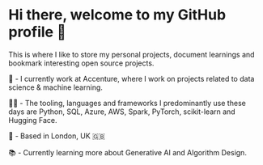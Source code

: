 # Hi there, welcome to my GitHub profile :wave:

This is where I like to store my personal projects, document learnings and bookmark interesting open source projects.

💼 - I currently work at Accenture, where I work on projects related to data science & machine learning.

👨‍💻 - The tooling, languages and frameworks I predominantly use these days are Python, SQL, Azure, AWS, Spark, PyTorch, scikit-learn and Hugging Face.

📍 - Based in London, UK :uk:

📚 - Currently learning more about Generative AI and Algorithm Design.


